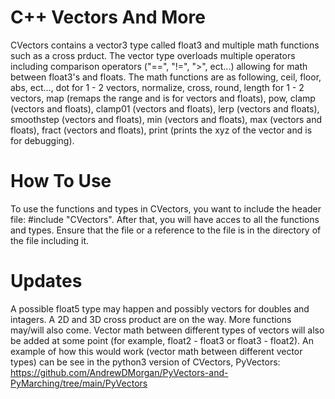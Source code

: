 # C++ Vectors And More

CVectors contains a vector3 type called float3 and multiple math functions such as a cross prduct. The vector type overloads multiple operators including comparison operators ("==", "!=", ">", ect...) allowing for math between float3's and floats. The math functions are as following, ceil, floor, abs, ect..., dot for 1 - 2 vectors, normalize, cross, round, length for 1 - 2 vectors, map (remaps the range and is for vectors and floats), pow, clamp (vectors and floats), clamp01 (vectors and floats), lerp (vectors and floats), smoothstep (vectors and floats), min (vectors and floats), max (vectors and floats), fract (vectors and floats), print (prints the xyz of the vector and is for debugging).

# How To Use

To use the functions and types in CVectors, you want to include the header file: #include "CVectors". After that, you will have acces to all the functions and types. Ensure that the file or a reference to the file is in the directory of the file including it.

# Updates

A possible float5 type may happen and possibly vectors for doubles and intagers. A 2D and 3D cross product are on the way. More functions may/will also come. Vector math between different types of vectors will also be added at some point (for example, float2 - float3 or float3 - float2). An example of how this would work (vector math between different vector types) can be see in the python3 version of CVectors, PyVectors: https://github.com/AndrewDMorgan/PyVectors-and-PyMarching/tree/main/PyVectors
